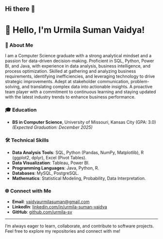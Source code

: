 ## Hi there 👋

# 👋 Hello, I'm Urmila Suman Vaidya!  

### 🌟 About Me  
I am a Computer Science graduate with a strong analytical mindset and a passion for data-driven decision-making. Proficient in SQL, Python, Power BI, and Java, with experience in data analysis, business intelligence, and process optimization. Skilled at gathering and analyzing business requirements, identifying inefficiencies, and leveraging technology to drive strategic improvements. Adept at stakeholder communication, problem-solving, and translating complex data into actionable insights. A proactive team player with a commitment to continuous learning and staying updated with the latest industry trends to enhance business performance.

### 🎓 Education  
- **BS in Computer Science**, University of Missouri, Kansas City (GPA: 3.0)  
  _(Expected Graduation: December 2025)_  

### 🛠️ Technical Skills  
- **Data Analysis Tools**: SQL, Python (Pandas, NumPy, Matplotlib), R (ggplot2, dplyr), Excel (Pivot Tables).  
- **Data Visualization**: Tableau, Power BI.  
- **Programming Languages**: Java, Python, R.  
- **Databases**: MySQL, PostgreSQL.  
- **Mathematics**: Statistical Modeling, Probability, Data Interpretation.    

### 🌐 Connect with Me  
- **Email**: [vaidyaurmilasuman@gmail.com](mailto:vaidyaurmilasuman@gmail.com)  
- **LinkedIn**: [linkedin.com/in/urmila-suman-vaidya](https://linkedin.com/in/urmila-suman-vaidya)  
- **GitHub**: [github.com/urmila-sv](https://github.com/urmila-sv)  

---

I’m always eager to learn, collaborate, and contribute to software projects. Feel free to explore my repositories and connect with me!

